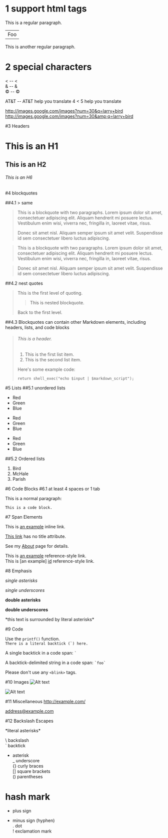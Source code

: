 # 1 support html tags
This is a regular paragraph.

<table>
    <tr>
        <td>Foo</td>
    </tr>
</table>

This is another regular paragraph.


# 2 special characters
< -- &lt;  
& -- &amp;  
© -- &copy;  

AT&T -- AT&amp;T help you translate
4 < 5   help you translate

http://images.google.com/images?num=30&q=larry+bird  
http://images.google.com/images?num=30&amp;q=larry+bird


#3 Headers
# This is an H1
## This is an H2
###### This is an H6


#4 blockquotes

##4.1 > same 
> This is a blockquote with two paragraphs. Lorem ipsum dolor sit amet,
> consectetuer adipiscing elit. Aliquam hendrerit mi posuere lectus.
> Vestibulum enim wisi, viverra nec, fringilla in, laoreet vitae, risus.
> 
> Donec sit amet nisl. Aliquam semper ipsum sit amet velit. Suspendisse
> id sem consectetuer libero luctus adipiscing.


> This is a blockquote with two paragraphs. Lorem ipsum dolor sit amet,
consectetuer adipiscing elit. Aliquam hendrerit mi posuere lectus.
Vestibulum enim wisi, viverra nec, fringilla in, laoreet vitae, risus.

> Donec sit amet nisl. Aliquam semper ipsum sit amet velit. Suspendisse
id sem consectetuer libero luctus adipiscing.

##4.2 nest quotes
> This is the first level of quoting.
>
> > This is nested blockquote.
>
> Back to the first level.

##4.3 Blockquotes can contain other Markdown elements, including headers, lists, and code blocks
> ###### This is a header.
> 
> 1.   This is the first list item.
> 2.   This is the second list item.
> 
> Here's some example code:
> 
>     return shell_exec("echo $input | $markdown_script");


#5 Lists
##5.1 unordered lists
*   Red
*   Green
*   Blue

+   Red
+   Green
+   Blue

-   Red
-   Green
-   Blue

##5.2 Ordered lists
1.  Bird
2.  McHale
3.  Parish


#6 Code Blocks
#6.1  at least 4 spaces or 1 tab

This is a normal paragraph:

    This is a code block.


#7 Span Elements

This is [an example](http://example.com/ "Title") inline link.

[This link](http://example.net/) has no title attribute.

See my [About](/about/) page for details.   


This is [an example][id] reference-style link.  
This is [an example] [id] reference-style link.

[id]: http://example.com/  "Optional Title Here" 


#8 Emphasis

*single asterisks*

_single underscores_

**double asterisks**

__double underscores__

\*this text is surrounded by literal asterisks\*


#9 Code

Use the `printf()` function.  
``There is a literal backtick (`) here.``

A single backtick in a code span: `` ` ``

A backtick-delimited string in a code span: `` `foo` ``

Please don't use any `<blink>` tags.



#10 Images
![Alt text](/path/to/img.jpg)

![Alt text](/path/to/img.jpg "Optional title")




#11 Miscellaneous
<http://example.com/> 

<address@example.com>


#12 Backslash Escapes

\*literal asterisks\*

\   backslash  
`   backtick  
*   asterisk  
_   underscore  
{}  curly braces  
[]  square brackets  
()  parentheses  
#   hash mark  
+   plus sign  
-   minus sign (hyphen)  
.   dot  
!   exclamation mark  



